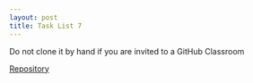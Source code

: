 ```yaml
---
layout: post
title: Task List 7
---
```



Do not clone it by hand if you are invited to a GitHub Classroom

[Repository](https://github.com/puma-wust/base-l7-2019)

